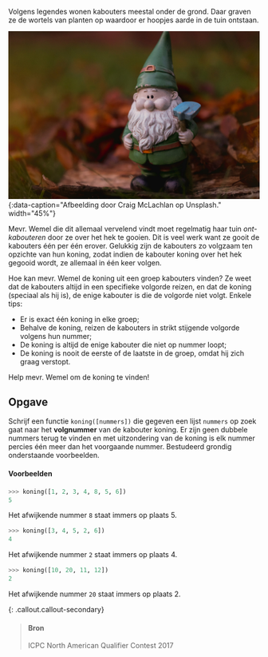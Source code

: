 Volgens legendes wonen kabouters meestal onder de grond. Daar graven ze de wortels van planten op waardoor er hoopjes aarde in de tuin ontstaan. 

![Afbeelding door Craig McLachlan op Unsplash.](media/craig-mclachlan.jpg "Afbeelding door Craig McLachlan op Unsplash."){:data-caption="Afbeelding door Craig McLachlan op Unsplash." width="45%"}

Mevr. Wemel die dit allemaal vervelend vindt moet regelmatig haar tuin *ont-kabouteren* door ze over het hek te gooien. Dit is veel werk want ze gooit de kabouters één per één erover. Gelukkig zijn de kabouters zo volgzaam ten opzichte van hun koning, zodat indien de kabouter koning over het hek gegooid wordt, ze allemaal in één keer volgen.

Hoe kan mevr. Wemel de koning uit een groep kabouters vinden? Ze weet dat de kabouters altijd in een specifieke volgorde reizen, en dat de koning (speciaal als hij is), de enige kabouter is die de volgorde niet volgt. Enkele tips:

- Er is exact één koning in elke groep;
- Behalve de koning, reizen de kabouters in strikt stijgende volgorde volgens hun nummer;
- De koning is altijd de enige kabouter die niet op nummer loopt;
- De koning is nooit de eerste of de laatste in de groep, omdat hij zich graag verstopt.

Help mevr. Wemel om de koning te vinden!

## Opgave

Schrijf een functie `koning([nummers])` die gegeven een  lijst `nummers` op zoek gaat naar het **volgnummer** van de kabouter koning. Er zijn geen dubbele nummers terug te vinden en met uitzondering van de koning is elk nummer percies één meer dan het voorgaande nummer. Bestudeerd grondig onderstaande voorbeelden.

#### Voorbeelden

```python
>>> koning([1, 2, 3, 4, 8, 5, 6])
5
```
Het afwijkende nummer `8` staat immers op plaats 5.


```python
>>> koning([3, 4, 5, 2, 6])
4
```
Het afwijkende nummer `2` staat immers op plaats 4.

```python
>>> koning([10, 20, 11, 12])
2
```
Het afwijkende nummer `20` staat immers op plaats 2.

{: .callout.callout-secondary}
>#### Bron
> ICPC North American Qualifier Contest 2017